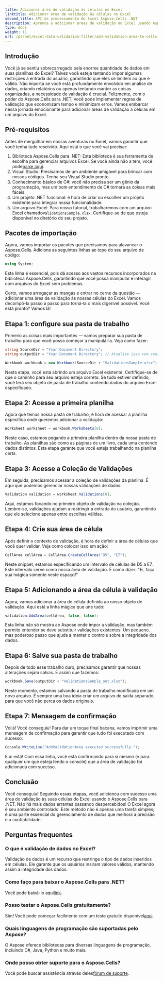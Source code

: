 ```yaml
---
title: Adicionar área de validação às células no Excel
linktitle: Adicionar área de validação às células no Excel
second_title: API de processamento do Excel Aspose.Cells .NET
description: Aprenda a adicionar áreas de validação no Excel usando Aspose.Cells para .NET com nosso guia passo a passo. Melhore a integridade dos seus dados.
type: docs
weight: 11
url: /pt/net/excel-data-validation-filter/add-validation-area-to-cells-in-excel/
---
```

## Introdução

Você já se sentiu sobrecarregado pela enorme quantidade de dados em suas planilhas do Excel? Talvez você esteja tentando impor algumas restrições à entrada do usuário, garantindo que eles se limitem ao que é válido. Não importa se você está profundamente envolvido em análise de dados, criando relatórios ou apenas tentando manter as coisas organizadas, a necessidade de validação é crucial. Felizmente, com o poder do Aspose.Cells para .NET, você pode implementar regras de validação que economizam tempo e minimizam erros. Vamos embarcar nessa jornada emocionante para adicionar áreas de validação a células em um arquivo do Excel.

## Pré-requisitos

Antes de mergulhar em nossas aventuras no Excel, vamos garantir que você tenha tudo resolvido. Aqui está o que você vai precisar:

1.  Biblioteca Aspose.Cells para .NET: Esta biblioteca é sua ferramenta de escolha para gerenciar arquivos Excel. Se você ainda não a tem, você pode[baixe aqui](https://releases.aspose.com/cells/net/).
2. Visual Studio: Precisamos de um ambiente amigável para brincar com nossos códigos. Tenha seu Visual Studio pronto.
3. Conhecimento básico de C#: você não precisa ser um gênio da programação, mas um bom entendimento de C# tornará as coisas mais fáceis.
4. Um projeto .NET funcional: é hora de criar ou escolher um projeto existente para integrar nossa funcionalidade.
5.  Um arquivo Excel: Para nosso tutorial, trabalharemos com um arquivo Excel chamado`ValidationsSample.xlsx`. Certifique-se de que esteja disponível no diretório do seu projeto.

## Pacotes de importação

Agora, vamos importar os pacotes que precisamos para alavancar o Aspose.Cells. Adicione as seguintes linhas ao topo do seu arquivo de código:

```csharp
using System;
```

Esta linha é essencial, pois dá acesso aos vastos recursos incorporados na biblioteca Aspose.Cells, garantindo que você possa manipular e interagir com arquivos do Excel sem problemas.

Certo, vamos arregaçar as mangas e entrar no cerne da questão — adicionar uma área de validação às nossas células do Excel. Vamos decompô-la passo a passo para torná-la o mais digerível possível. Você está pronto? Vamos lá!

## Etapa 1: configure sua pasta de trabalho

Primeiro as coisas mais importantes — vamos preparar sua pasta de trabalho para que você possa começar a manipulá-la. Veja como fazer:

```csharp
string SourceDir = "Your Document Directory";
string outputDir = "Your Document Directory"; // Atualize isso com seus caminhos reais.

Workbook workbook = new Workbook(SourceDir + "ValidationsSample.xlsx");
```

Nesta etapa, você está abrindo um arquivo Excel existente. Certifique-se de que o caminho para seu arquivo esteja correto. Se tudo estiver definido, você terá seu objeto de pasta de trabalho contendo dados do arquivo Excel especificado.

## Etapa 2: Acesse a primeira planilha

Agora que temos nossa pasta de trabalho, é hora de acessar a planilha específica onde queremos adicionar a validação:

```csharp
Worksheet worksheet = workbook.Worksheets[0];
```

Neste caso, estamos pegando a primeira planilha dentro da nossa pasta de trabalho. As planilhas são como as páginas de um livro, cada uma contendo dados distintos. Esta etapa garante que você esteja trabalhando na planilha certa.

## Etapa 3: Acesse a Coleção de Validações

Em seguida, precisamos acessar a coleção de validações da planilha. É aqui que podemos gerenciar nossas validações de dados:

```csharp
Validation validation = worksheet.Validations[0];
```

Aqui, estamos focando no primeiro objeto de validação na coleção. Lembre-se, validações ajudam a restringir a entrada do usuário, garantindo que ele selecione apenas entre escolhas válidas.

## Etapa 4: Crie sua área de célula

Após definir o contexto de validação, é hora de definir a área de células que você quer validar. Veja como colocar isso em ação:

```csharp
CellArea cellArea = CellArea.CreateCellArea("D5", "E7");
```

Neste snippet, estamos especificando um intervalo de células de D5 a E7. Este intervalo serve como nossa área de validação. É como dizer: "Ei, faça sua mágica somente neste espaço!"

## Etapa 5: Adicionando a área da célula à validação

Agora, vamos adicionar a área de célula definida ao nosso objeto de validação. Aqui está a linha mágica que une tudo:

```csharp
validation.AddArea(cellArea, false, false);
```

Esta linha não só mostra ao Aspose onde impor a validação, mas também permite entender se deve substituir validações existentes. Um pequeno, mas poderoso passo que ajuda a manter o controle sobre a integridade dos dados.

## Etapa 6: Salve sua pasta de trabalho

Depois de todo esse trabalho duro, precisamos garantir que nossas alterações sejam salvas. É assim que fazemos:

```csharp
workbook.Save(outputDir + "ValidationsSample_out.xlsx");
```

Neste momento, estamos salvando a pasta de trabalho modificada em um novo arquivo. É sempre uma boa ideia criar um arquivo de saída separado, para que você não perca os dados originais.

## Etapa 7: Mensagem de confirmação

Voilá! Você conseguiu! Para dar um toque final bacana, vamos imprimir uma mensagem de confirmação para garantir que tudo foi executado com sucesso:

```csharp
Console.WriteLine("AddValidationArea executed successfully.");
```

E aí está! Com essa linha, você está confirmando para si mesmo (e para qualquer um que esteja lendo o console) que a área de validação foi adicionada com sucesso.

## Conclusão

Você conseguiu! Seguindo essas etapas, você adicionou com sucesso uma área de validação às suas células do Excel usando o Aspose.Cells para .NET. Não há mais dados errantes passando despercebidos! O Excel agora é seu ambiente controlado. Este método não é apenas uma tarefa simples; é uma parte essencial do gerenciamento de dados que melhora a precisão e a confiabilidade.

## Perguntas frequentes

### O que é validação de dados no Excel?
Validação de dados é um recurso que restringe o tipo de dados inseridos em células. Ele garante que os usuários insiram valores válidos, mantendo assim a integridade dos dados.

### Como faço para baixar o Aspose.Cells para .NET?
 Você pode baixá-lo aqui[link](https://releases.aspose.com/cells/net/).

### Posso testar o Aspose.Cells gratuitamente?
 Sim! Você pode começar facilmente com um teste gratuito disponível[aqui](https://releases.aspose.com/).

### Quais linguagens de programação são suportadas pelo Aspose?
O Aspose oferece bibliotecas para diversas linguagens de programação, incluindo C#, Java, Python e muito mais.

### Onde posso obter suporte para o Aspose.Cells?
 Você pode buscar assistência através deles[fórum de suporte](https://forum.aspose.com/c/cells/9).